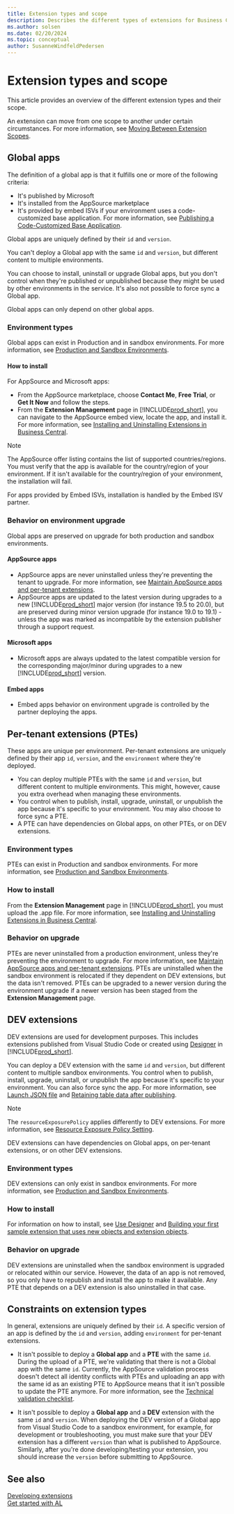 ```yaml
---
title: Extension types and scope
description: Describes the different types of extensions for Business Central and how broad their scope is.
ms.author: solsen
ms.date: 02/20/2024
ms.topic: conceptual
author: SusanneWindfeldPedersen
---
```


# Extension types and scope

This article provides an overview of the different extension types and their scope. 

An extension can move from one scope to another under certain circumstances. For more information, see [Moving Between Extension Scopes](devenv-extension-moving-scope.md).

## Global apps

The definition of a global app is that it fulfills one or more of the following criteria:

- It's published by Microsoft  
- It's installed from the AppSource marketplace  
- It's provided by embed ISVs if your environment uses a code-customized base application. For more information, see [Publishing a Code-Customized Base Application](devenv-publish-code-customization.md).

Global apps are uniquely defined by their `id` and `version`.

You can't deploy a Global app with the same `id` and `version`, but different content to multiple environments.

You can choose to install, uninstall or upgrade Global apps, but you don't control when they're published or unpublished because they might be used by other environments in the service. It's also not possible to force sync a Global app.

Global apps can only depend on other global apps.

### Environment types

Global apps can exist in Production and in sandbox environments. For more information, see [Production and Sandbox Environments](../administration/environment-types.md).

#### How to install

For AppSource and Microsoft apps:

- From the AppSource marketplace, choose **Contact Me**, **Free Trial**, or **Get It Now** and follow the steps.
- From the **Extension Management** page in [!INCLUDE[prod_short](../includes/prod_short.md)], you can navigate to the AppSource embed view, locate the app, and install it. For more information, see [Installing and Uninstalling Extensions in Business Central](/dynamics365/business-central/ui-extensions-install-uninstall).

> [!NOTE]  
> The AppSource offer listing contains the list of supported countries/regions. You must verify that the app is available for the country/region of your environment. If it isn't available for the country/region of your environment, the installation will fail.

For apps provided by Embed ISVs, installation is handled by the Embed ISV partner.

### Behavior on environment upgrade

Global apps are preserved on upgrade for both production and sandbox environments.

#### AppSource apps

- AppSource apps are never uninstalled unless they're preventing the tenant to upgrade. For more information, see [Maintain AppSource apps and per-tenant extensions](app-maintain.md).
- AppSource apps are updated to the latest version during upgrades to a new [!INCLUDE[prod_short](../includes/prod_short.md)] major version (for instance 19.5 to 20.0), but are preserved during minor version upgrade (for instance 19.0 to 19.1) - unless the app was marked as incompatible by the extension publisher through a support request.

#### Microsoft apps

- Microsoft apps are always updated to the latest compatible version for the corresponding major/minor during upgrades to a new [!INCLUDE[prod_short](../includes/prod_short.md)] version.

#### Embed apps

- Embed apps behavior on environment upgrade is controlled by the partner deploying the apps.

## Per-tenant extensions (PTEs)

These apps are unique per environment. Per-tenant extensions are uniquely defined by their app `id`, `version`, and the `environment` where they're deployed. 

- You can deploy multiple PTEs with the same `id` and `version`, but different content to multiple environments. This might, however, cause you extra overhead when managing these environments.
- You control when to publish, install, upgrade, uninstall, or unpublish the app because it's specific to your environment. You may also choose to force sync a PTE.
- A PTE can have dependencies on Global apps, on other PTEs, or on DEV extensions.

### Environment types

PTEs can exist in Production and sandbox environments. For more information, see [Production and Sandbox Environments](../administration/environment-types.md).
	
### How to install

From the **Extension Management** page in [!INCLUDE[prod_short](../includes/prod_short.md)], you must upload the .app file. For more information, see [Installing and Uninstalling Extensions in Business Central](/dynamics365/business-central/ui-extensions-install-uninstall).
	
### Behavior on upgrade

PTEs are never uninstalled from a production environment, unless they're preventing the environment to upgrade. For more information, see [Maintain AppSource apps and per-tenant extensions](app-maintain.md). PTEs are uninstalled when the sandbox environment is relocated if they dependent on DEV extensions, but the data isn't removed. PTEs can be upgraded to a newer version during the environment upgrade if a newer version has been staged from the **Extension Management** page.

## DEV extensions

DEV extensions are used for development purposes. This includes extensions published from Visual Studio Code or created using [Designer](devenv-inclient-designer.md) in [!INCLUDE[prod_short](../includes/prod_short.md)].

You can deploy a DEV extension with the same `id` and `version`, but different content to multiple sandbox environments. You control when to publish, install, upgrade, uninstall, or unpublish the app because it's specific to your environment. You can also force sync the app. For more information, see [Launch JSON file](devenv-json-launch-file.md) and [Retaining table data after publishing](devenv-retaining-data-after-publishing.md).

> [!NOTE]  
> The `resourceExposurePolicy` applies differently to DEV extensions. For more information, see [Resource Exposure Policy Setting](devenv-security-settings-and-ip-protection.md).

<!-- allow download property is the only property which is effective from the policy set in the manifest and the rest of properties are set to true 
Apps published as dev extensions ignore the resource exposure policy settings.-->

DEV extensions can have dependencies on Global apps, on per-tenant extensions, or on other DEV extensions.

### Environment types

DEV extensions can only exist in sandbox environments. For more information, see [Production and Sandbox Environments](../administration/environment-types.md).

### How to install

For information on how to install, see [Use Designer](devenv-inclient-designer.md) and [Building your first sample extension that uses new objects and extension objects](devenv-extension-example.md).

### Behavior on upgrade

DEV extensions are uninstalled when the sandbox environment is upgraded or relocated within our service. However, the data of an app is not removed, so you only have to republish and install the app to make it available. Any PTE that depends on a DEV extension is also uninstalled in that case.

## Constraints on extension types

In general, extensions are uniquely defined by their `id`. A specific version of an app is defined by the `id` and `version`, adding `environment` for per-tenant extensions.

- It isn't possible to deploy a **Global app** and a **PTE** with the same `id`. During the upload of a PTE, we're validating that there is not a Global app with the same `id`. Currently, the AppSource validation process doesn't detect all identity conflicts with PTEs and uploading an app with the same id as an existing PTE to AppSource means that it isn't possible to update the PTE anymore. For more information, see the [Technical validation checklist](devenv-checklist-submission.md#technical-validation-checklist).

- It isn't possible to deploy a **Global app** and a **DEV** extension with the same `id` and `version`. When deploying the DEV version of a Global app from Visual Studio Code to a sandbox environment, for example, for development or troubleshooting, you must make sure that your DEV extension has a different `version` than what is published to AppSource. Similarly, after you're done developing/testing your extension, you should increase the `version` before submitting to AppSource. 

## See also

[Developing extensions](devenv-dev-overview.md)  
[Get started with AL](devenv-get-started.md)  
